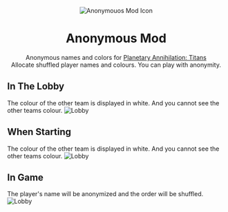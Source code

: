<p align="center">
  <img src="https://i.gyazo.com/094992151d71a5c14641e7b229e879bc.png" alt="Anonymouos Mod Icon">
</p>
<h1 align="center">Anonymous Mod</h1>
<p align="center">
  Anonymous names and colors for <a href="https://planetaryannihilation.com/">Planetary Annihilation: Titans</a><br>
  Allocate shuffled player names and colours. You can play with anonymity.
</p>

## In The Lobby
The colour of the other team is displayed in white. And you cannot see the other teams colour.
![Lobby](https://i.gyazo.com/8714e1b68b216d20b51f1fe8aa8e561d.png)

## When Starting
The colour of the other team is displayed in white. And you cannot see the other teams colour.
![Lobby](https://i.gyazo.com/99a554901c987b9401a1ebc9803b6703.jpg)

## In Game
The player's name will be anonymized and the order will be shuffled.
![Lobby](https://i.gyazo.com/dd37e0ab77f35b4135e7d1a86ba58b90.png)
